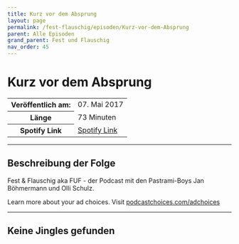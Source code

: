 ```yaml
---
title: Kurz vor dem Absprung
layout: page
permalink: /fest-flauschig/episoden/Kurz-vor-dem-Absprung
parent: Alle Episoden
grand_parent: Fest und Flauschig
nav_order: 45
---
```


# Kurz vor dem Absprung
<table class="resp-table dcf-table dcf-table-responsive dcf-table-bordered dcf-table-striped dcf-w-100%">
                    <tbody>
                        <tr>
                            <th scope="row">Veröffentlich am:</th>
                            <td data-label="Veröffentlich am:">07. Mai 2017</td>
                        </tr>
                        <tr>
                            <th scope="row">Länge </th>
                            <td data-label="Länge ">73 Minuten</td>
                        </tr><tr>
                                <th scope="row">Spotify Link</th>
                                <td data-label="Spotify Link"><a href="https://open.spotify.com/episode/39loDh3F1nbWfrpUM4Ly7N">Spotify Link</a></td>
                            </tr></tbody>
                </table>

***

## Beschreibung der Folge

<div>
Fest &amp; Flauschig aka FUF - der Podcast mit den Pastrami-Boys Jan Böhmermann und Olli Schulz.<p> </p><p>Learn more about your ad choices. Visit <a href="https://podcastchoices.com/adchoices">podcastchoices.com/adchoices</a></p>  
</div>

***

## Keine Jingles gefunden